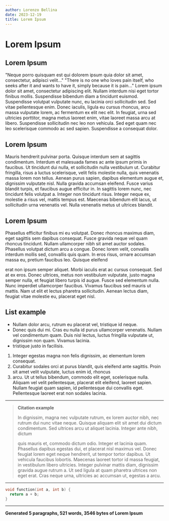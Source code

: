 ```yaml
---
author: Lorenzo Bellina
date: 2023-12-19
title: Lorem Ipsum
---
```

# Lorem Ipsum

## Lorem Ipsum

"Neque porro quisquam est qui dolorem ipsum quia dolor sit amet, consectetur, adipisci velit..."
"There is no one who loves pain itself, who seeks after it and wants to have it, simply because it is pain..."
Lorem ipsum dolor sit amet, consectetur adipiscing elit. Nullam interdum nisi eget tortor finibus mollis. Suspendisse bibendum diam a tincidunt euismod. Suspendisse volutpat vulputate nunc, eu lacinia orci sollicitudin sed. Sed vitae pellentesque enim. Donec iaculis, ligula eu cursus rhoncus, arcu massa vulputate lorem, ac fermentum ex elit nec elit. In feugiat, urna sed ultricies porttitor, magna metus laoreet enim, vitae laoreet massa arcu at libero. Suspendisse sollicitudin nec leo non vehicula. Sed eget quam nec leo scelerisque commodo ac sed sapien. Suspendisse a consequat dolor.

## Lorem Ipsum

Mauris hendrerit pulvinar porta. Quisque interdum sem at sagittis condimentum. Interdum et malesuada fames ac ante ipsum primis in faucibus. Ut tincidunt dui nulla, et sollicitudin nulla vestibulum ut. Curabitur fringilla, risus a luctus scelerisque, velit felis molestie nulla, quis venenatis massa lorem non tellus. Aenean purus sapien, dapibus elementum augue et, dignissim vulputate nisl. Nulla gravida accumsan eleifend. Fusce varius blandit turpis, et faucibus augue efficitur in. In sagittis lorem nunc, nec tincidunt felis volutpat a. Integer non tincidunt risus. Integer neque ex, molestie a risus vel, mattis tempus est. Maecenas bibendum elit lacus, ut sollicitudin urna venenatis vel. Nulla venenatis metus ut ultrices blandit.

## Lorem Ipsum

Phasellus efficitur finibus mi eu volutpat. Donec rhoncus maximus diam, eget sagittis sem dapibus consequat. Fusce gravida neque vel quam rhoncus tincidunt. Nullam ullamcorper nibh sit amet auctor sodales. Phasellus volutpat dictum arcu a congue. Donec lorem velit, convallis interdum mollis sed, convallis quis quam. In eros risus, ornare accumsan massa eu, pretium faucibus leo. Quisque eleifend 

erat non ipsum semper aliquet. Morbi iaculis erat ac cursus consequat. Sed at ex eros. Donec ultrices, metus non vestibulum vulputate, justo magna semper nulla, et feugiat libero turpis id augue. Fusce sed elementum nulla. Nunc imperdiet ullamcorper faucibus. Vivamus faucibus sed mauris ut mattis. Nam ut elit et lectus pharetra sollicitudin. Aenean lectus diam, feugiat vitae molestie eu, placerat eget nisl.

## List example

- Nullam dolor arcu, rutrum eu placerat vel, tristique id neque. 
- Donec quis dui mi. Cras eu nulla id purus ullamcorper venenatis. Nullam vel condimentum quam. Duis nisl lectus, luctus fringilla vulputate ut, dignissim non quam. Vivamus lacinia. 
- tristique justo in facilisis.

1. Integer egestas magna non felis dignissim, ac elementum lorem consequat.
2. Curabitur sodales orci at purus blandit, quis eleifend ante sagittis. Proin sit amet velit vulputate, luctus enim id, rhoncus 
3. arcu. Ut ut tellus bibendum, commodo elit eget, scelerisque nulla. Aliquam vel velit pellentesque, placerat elit eleifend, laoreet sapien. Nullam feugiat quam sapien, id pellentesque dui convallis eget. Pellentesque laoreet erat non sodales lacinia.

---

> **Citation example**
> 
> 
>In dignissim, magna nec vulputate rutrum, ex lorem auctor nibh, nec rutrum dui nunc vitae neque. Quisque aliquam elit sit amet dui dictum condimentum. Sed ultrices arcu ut aliquet lacinia. Integer ante nibh, dictum 
> 
> quis mauris et, commodo dictum odio. Integer et lacinia quam. Phasellus dapibus egestas dui, et placerat nisl maximus vel. Donec feugiat lorem eget neque hendrerit, ut tempor tortor dapibus. Ut vehicula faucibus lobortis. Maecenas laoreet tortor id massa feugiat, in vestibulum libero ultricies. Integer pulvinar mattis diam, dignissim gravida augue rutrum a. Ut sed ligula at quam pharetra ultrices non eget erat. Cras neque urna, ultricies ac accumsan ut, egestas a arcu.


---

```c
void function(int a, int b) {
  return a + b;
}
```

---

**Generated 5 paragraphs, 521 words, 3546 bytes of Lorem Ipsum**
